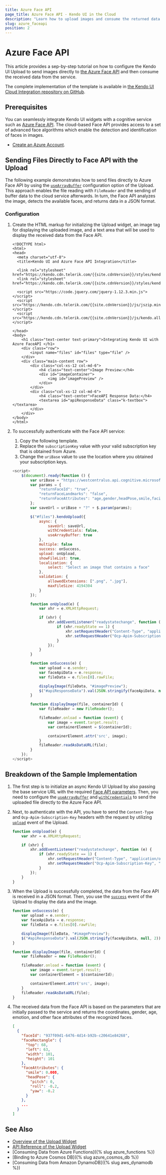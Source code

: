 ```yaml
---
title: Azure Face API
page_title: Azure Face API - Kendo UI in the Cloud
description: "Learn how to upload images and consume the returned data from Azure Face API when working with Kendo UI."
slug: azure_faceapi
position: 2
---
```


# Azure Face API

This article provides a sep-by-step tutorial on how to configure the Kendo UI Upload to send images directly to [the Azure Face API](https://azure.microsoft.com/en-us/services/cognitive-services/face/) and then consume the received data from the service.

The complete implementation of the template is available in [the Kendo UI Cloud Integration repository on GitHub](https://github.com/telerik/kendo-cloud-integration/tree/master/AzureFaceAPI).

## Prerequisites

You can seamlessly integrate Kendo UI widgets with a cognitive service such as [Azure Face API](https://azure.microsoft.com/en-us/services/cognitive-services/face/). The cloud-based Face API provides access to a set of advanced face algorithms which enable the detection and identification of faces in images.

* [Create an Azure Account](https://azure.microsoft.com/en-us/services/cognitive-services/face/).

## Sending Files Directly to Face API with the Upload

The following example demonstrates how to send files directly to Azure Face API by using the [`useArrayBuffer`](https://docs.telerik.com/kendo-ui/api/javascript/ui/upload/configuration/async.usearraybuffer) configuration option of the Upload. This approach enables the file reading with `FileReader` and the sending of buffer data to the cloud service afterwards. In turn, the Face API analyzes the image, detects the available faces, and returns data in a JSON format.

### Configuration

1. Create the HTML markup for initializing the Upload widget, an image tag for displaying the uploaded image, and a text area that will be used to display the received data from the Face API.

    ```
    <!DOCTYPE html>
    <html>
    <head>
      <meta charset="utf-8">
      <title>Kendo UI and Azure Face API Integration</title>

      <link rel="stylesheet" href="https://kendo.cdn.telerik.com/{{site.cdnVersion}}/styles/kendo.common.min.css">
      <link rel="stylesheet" href="https://kendo.cdn.telerik.com/{{site.cdnVersion}}/styles/kendo.default.min.css">

      <script src="https://code.jquery.com/jquery-1.12.3.min.js"></script>
      <script src="https://kendo.cdn.telerik.com/{{site.cdnVersion}}/js/jszip.min.js"></script>
      <script src="https://kendo.cdn.telerik.com/{{site.cdnVersion}}/js/kendo.all.min.js"></script>

    </head>
    <body>
    	<h1 class="text-center text-primary">Integrating Kendo UI with Azure FaceAPI </h1>
    	<div class="row">
    		<input name="files" id="files" type="file" />
    	</div>
    	<div class="main-content row">
    		<div class="col-xs-12 col-md-6">
    			<h4 class="text-center">Image Preview:</h4>
    			<div id="imageContainer">
    				<img id="imagePreview" />
    			</div>
    		</div>
    		<div class="col-xs-12 col-md-6">
    			<h4 class="text-center">FaceAPI Response Data:</h4>
    			<textarea id="apiResponseData" class="k-textbox"></textarea>
    		</div>
        </div>
    </body>
    </html>
    ```

2. To successfully authenticate with the Face API service:

    1. Copy the following template.
    1. Replace the `subscriptionKey` value with your valid subscription key that is obtained from Azure.
    1. Change the `uriBase` value to use the location where you obtained your subscription keys.

    ```js
    <script>
        $(document).ready(function () {
            var uriBase = "https://westcentralus.api.cognitive.microsoft.com/face/v1.0/detect";
            var params = {
                "returnFaceId": "true",
                "returnFaceLandmarks": "false",
                "returnFaceAttributes": "age,gender,headPose,smile,facialHair,glasses,emotion,hair,makeup,occlusion,accessories,blur,exposure,noise",
            };
            var saveUrl = uriBase + "?" + $.param(params);

            $("#files").kendoUpload({
                async: {
                    saveUrl: saveUrl,
                    withCredentials: false,
                    useArrayBuffer: true
                },
                multiple: false
                success: onSuccess,
                upload: onUpload,
                showFileList: true,
                localization: {
                    select: "Select an image that contains a face"
                },
                validation: {
                    allowedExtensions: [".png", ".jpg"],
                    maxFileSize: 4194304
                }
            });

            function onUpload(e) {
                var xhr = e.XMLHttpRequest;

                if (xhr) {
                    xhr.addEventListener("readystatechange", function (e) {
                        if (xhr.readyState == 1) {
                            xhr.setRequestHeader("Content-Type", "application/octet-stream");
                            xhr.setRequestHeader("Ocp-Apim-Subscription-Key", "subscriptionKey");
                        }
                    });
                }
            }

            function onSuccess(e) {
                var upload = e.sender;
                var faceApiData = e.response;
                var fileData = e.files[0].rawFile;

                displayImage(fileData, "#imagePreview");
                $("#apiResponseData").val(JSON.stringify(faceApiData, null, 2));
            }

            function displayImage(file, containerId) {
                var fileReader = new FileReader();

                fileReader.onload = function (event) {
                    var image = event.target.result;
                    var containerElement = $(containerId);

                    containerElement.attr('src', image);
                }
                fileReader.readAsDataURL(file);
            }
        });
    </script>
    ```

## Breakdown of the Sample Implementation

1. The first step is to initialize an async Kendo UI Upload by also passing the base service URL with the required [Face API parameters](https://westcentralus.dev.cognitive.microsoft.com/docs/services/563879b61984550e40cbbe8d/operations/563879b61984550f30395236). Then, you need to configure the [`useArrayBuffer`](https://docs.telerik.com/kendo-ui/api/javascript/ui/upload/configuration/async.usearraybuffer) and [`withCredentials`](https://docs.telerik.com/kendo-ui/api/javascript/ui/upload/configuration/async.withcredentials) to send the uploaded file directly to the Azure Face API.

2. Next, to authenticate with the API, you have to send the `Content-Type` and `Ocp-Apim-Subscription-Key` headers with the request by utilizing [`upload`](https://docs.telerik.com/kendo-ui/api/javascript/ui/upload/events/upload) event of the Upload.

    ```js
    function onUpload(e) {
        var xhr = e.XMLHttpRequest;

        if (xhr) {
            xhr.addEventListener("readystatechange", function (e) {
                if (xhr.readyState == 1) {
                    xhr.setRequestHeader("Content-Type", "application/octet-stream");
                    xhr.setRequestHeader("Ocp-Apim-Subscription-Key", "subscriptionKey");
                }
            });
        }
    }
    ```

3. When the Upload is successfully completed, the data from the Face API is received in a JSON format. Then, you use the [`success`](https://docs.telerik.com/kendo-ui/api/javascript/ui/upload/events/success) event of the Upload to display the data and the image.

    ```js
    function onSuccess(e) {
        var upload = e.sender;
        var faceApiData = e.response;
        var fileData = e.files[0].rawFile;

        displayImage(fileData, "#imagePreview");
        $("#apiResponseData").val(JSON.stringify(faceApiData, null, 2));
    }

    function displayImage(file, containerId) {
        var fileReader = new FileReader();

        fileReader.onload = function (event) {
            var image = event.target.result;
            var containerElement = $(containerId);

            containerElement.attr('src', image);
        }
        fileReader.readAsDataURL(file);
    }
    ```

4. The received data from the Face API is based on the parameters that are initially passed to the service and returns the coordinates, gender, age, emotion, and other face attributes of the recognized faces.

    ```json
    [
      {
        "faceId": "937f09d1-6476-4d14-b92b-c20641e84268",
        "faceRectangle": {
          "top": 68,
          "left": 63,
          "width": 101,
          "height": 101
        },
        "faceAttributes": {
          "smile": 0.008,
          "headPose": {
            "pitch": 0,
            "roll": -0.2,
            "yaw": -0.2
          }
        },
        ...
      }
    ]
    ```

## See Also

* [Overview of the Upload Widget](https://docs.telerik.com/kendo-ui/controls/editors/upload/overview)
* [API Reference of the Upload Widget](https://docs.telerik.com/kendo-ui/api/javascript/ui/upload)
* [Consuming Data from Azure Functions]({% slug azure_functions %})
* [Binding to Azure Cosmos DB]({% slug azure_cosmos_db %})
* [Consuming Data from Amazon DynamoDB]({% slug aws_dynamodb %})
